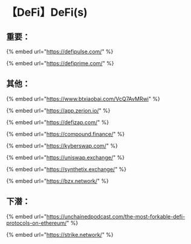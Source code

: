 # 【DeFi】DeFi\(s\)

## 重要：

{% embed url="https://defipulse.com/" %}

{% embed url="https://defiprime.com/" %}

## 其他：

{% embed url="https://www.btxiaobai.com/VcQ7AvMRwi" %}

{% embed url="https://app.zerion.io/" %}

{% embed url="https://defizap.com/" %}

{% embed url="https://compound.finance/" %}

{% embed url="https://kyberswap.com/" %}

{% embed url="https://uniswap.exchange/" %}

{% embed url="https://synthetix.exchange/" %}

{% embed url="https://bzx.network/" %}

## 下潜：

{% embed url="https://unchainedpodcast.com/the-most-forkable-defi-protocols-on-ethereum/" %}

{% embed url="https://strike.network/" %}



